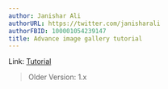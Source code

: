 ```yaml
---
author: Janishar Ali
authorURL: https://twitter.com/janisharali
authorFBID: 100001054239147
title: Advance image gallery tutorial
---
```

Link: [Tutorial](https://medium.com/@janishar.ali/android-advance-image-gallery-example-3ec6ddf85ed9#.6n8ouof9k)

> Older Version: 1.x
<!--truncate-->